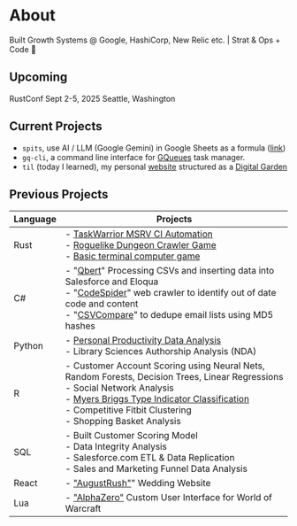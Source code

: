 # About
Built Growth Systems @ Google, HashiCorp, New Relic etc. | Strat & Ops + Code 🦀

## Upcoming
RustConf Sept 2-5, 2025 Seattle, Washington

## Current Projects
- `spits`, use AI / LLM (Google Gemini) in Google Sheets as a formula ([link](https://github.com/iwyatt/spits))
- `gq-cli`, a command line interface for [GQueues](https://gqz.page.link/Rvzp98m6wrY9E27J9) task manager.
- `til` (today I learned), my personal [website](https://www.isaacwyatt.com/) structured as a [Digital Garden](https://www.isaacwyatt.com/digital-garden/)

## Previous Projects
| Language | Projects |
| --- |  --- | 
| Rust |- [TaskWarrior MSRV CI Automation](https://www.isaacwyatt.com/posts/2023-11-21/) <br>- [Roguelike Dungeon Crawler Game](https://www.isaacwyatt.com/posts/2024-01-25/)<br>- [Basic terminal computer game](https://github.com/iwyatt/dcg)
| C# |- "[Qbert](https://github.com/iwyatt/Qbert)" Processing CSVs and inserting data into Salesforce and Eloqua <br>- "[CodeSpider](https://www.isaacwyatt.com/posts/2023-12-04/)" web crawler to identify out of date code and content <br>- "[CSVCompare](https://www.isaacwyatt.com/posts/2024-03-30/)" to dedupe email lists using MD5 hashes |
| Python |- [Personal Productivity Data Analysis](https://www.isaacwyatt.com/posts/2023-06-02) <br>- Library Sciences Authorship Analysis (NDA)|
| R |- Customer Account Scoring using Neural Nets, Random Forests, Decision Trees, Linear Regressions <br>- Social Network Analysis <br>- [Myers Briggs Type Indicator Classification](https://www.isaacwyatt.com/posts/2023-11-06/) <br>- Competitive Fitbit Clustering <br>- Shopping Basket Analysis | 
| SQL |- Built Customer Scoring Model <br>- Data Integrity Analysis <br>- Salesforce.com ETL & Data Replication <br>- Sales and Marketing Funnel Data Analysis |
| React |- ["AugustRush"](https://github.com/iwyatt/augustrush)" Wedding Website |
| Lua |- ["AlphaZero"](https://github.com/iwyatt/AlphaZero) Custom User Interface for World of Warcraft | 
